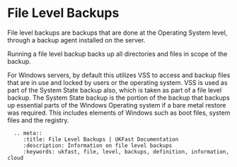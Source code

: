 # File Level Backups
File level backups are backups that are done at the Operating System level, through a backup agent installed on the server.

Running a file level backup backs up all directories and files in scope of the backup.

For Windows servers, by default this utilizes VSS to access and backup files that are in use and locked by users or the operating system. VSS is used as part of the System State backup also, which is taken as part of a file level backup. The System State backup is the portion of the backup that backups up essential parts of the Windows Operating system if a bare metal restore was required. This includes elements of Windows such as boot files, system files and the registry.

```eval_rst
  .. meta::
     :title: File Level Backups | UKFast Documentation
     :description: Information on file level backups
     :keywords: ukfast, file, level, backups, definition, information, cloud
